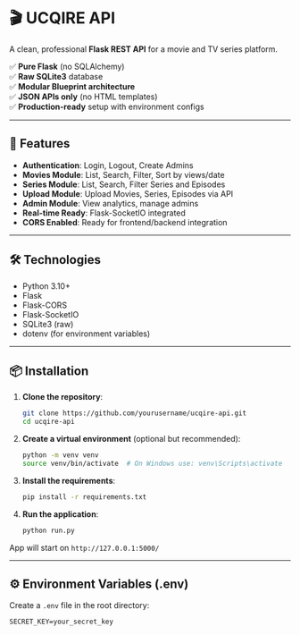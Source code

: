 # 🎬 UCQIRE API

A clean, professional **Flask REST API** for a movie and TV series platform.

✅ **Pure Flask** (no SQLAlchemy)  
✅ **Raw SQLite3** database  
✅ **Modular Blueprint architecture**  
✅ **JSON APIs only** (no HTML templates)  
✅ **Production-ready** setup with environment configs

---

## 🚀 Features

- **Authentication**: Login, Logout, Create Admins
- **Movies Module**: List, Search, Filter, Sort by views/date
- **Series Module**: List, Search, Filter Series and Episodes
- **Upload Module**: Upload Movies, Series, Episodes via API
- **Admin Module**: View analytics, manage admins
- **Real-time Ready**: Flask-SocketIO integrated
- **CORS Enabled**: Ready for frontend/backend integration

---

## 🛠 Technologies

- Python 3.10+
- Flask
- Flask-CORS
- Flask-SocketIO
- SQLite3 (raw)
- dotenv (for environment variables)

---

## 📦 Installation

1. **Clone the repository**:
    ```bash
    git clone https://github.com/yourusername/ucqire-api.git
    cd ucqire-api
    ```

2. **Create a virtual environment** (optional but recommended):
    ```bash
    python -m venv venv
    source venv/bin/activate  # On Windows use: venv\Scripts\activate
    ```

3. **Install the requirements**:
    ```bash
    pip install -r requirements.txt
    ```

4. **Run the application**:
    ```bash
    python run.py
    ```

App will start on `http://127.0.0.1:5000/`

---

## ⚙️ Environment Variables (.env)

Create a `.env` file in the root directory:

```env
SECRET_KEY=your_secret_key
